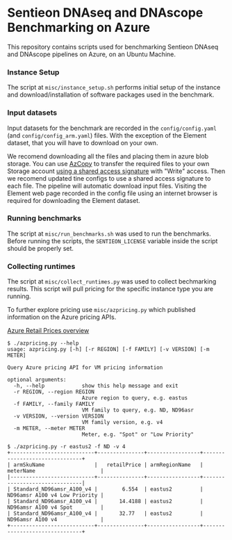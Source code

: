 # Sentieon DNAseq and DNAscope Benchmarking on Azure

This repository contains scripts used for benchmarking Sentieon DNAseq and DNAscope pipelines on Azure, on an Ubuntu Machine.

### Instance Setup

The script at `misc/instance_setup.sh` performs initial setup of the instance and download/installation of software packages used in the benchmark.

### Input datasets

Input datasets for the benchmark are recorded in the `config/config.yaml` (and `config/config_arm.yaml`) files. With the exception of the Element dataset, that you will have to download on your own.

We recomend downloading all the files and placing them in azure blob storage. You can use [AzCopy](https://docs.microsoft.com/en-us/azure/storage/common/storage-use-azcopy-blobs#copy-a-container-to-another-storage-account) to transfer the required files to your own Storage account [using a shared access signature](https://docs.microsoft.com/en-us/azure/storage/common/storage-sas-overview) with "Write" access. Then we recomend updated tine configs to use a shared access signature to each file. The pipeline will automatic download input files. Visiting the Element web page recorded in the config file using an internet browser is required for downloading the Element dataset.

### Running benchmarks

The script at `misc/run_benchmarks.sh` was used to run the benchmarks. Before running the scripts, the `SENTIEON_LICENSE` variable inside the script should be properly set.


### Collecting runtimes

The script at `misc/collect_runtimes.py` was used to collect bechmarking results. This script will pull
pricing for the specific instance type you are running.



To further explore pricing use `misc/azpricing.py` which published information on the Azure pricing APIs.


[Azure Retail Prices overview](https://learn.microsoft.com/en-us/rest/api/cost-management/retail-prices/azure-retail-prices)

```
$ ./azpricing.py --help
usage: azpricing.py [-h] [-r REGION] [-f FAMILY] [-v VERSION] [-m METER]

Query Azure pricing API for VM pricing information

optional arguments:
  -h, --help            show this help message and exit
  -r REGION, --region REGION
                        Azure region to query, e.g. eastus
  -f FAMILY, --family FAMILY
                        VM family to query, e.g. ND, ND96asr
  -v VERSION, --version VERSION
                        VM family version, e.g. v4
  -m METER, --meter METER
                        Meter, e.g. "Spot" or "Low Priority"

$ ./azpricing.py -r eastus2 -f ND -v 4
+---------------------------+---------------+-----------------+-------------------------------+
| armSkuName                |   retailPrice | armRegionName   | meterName                     |
|---------------------------+---------------+-----------------+-------------------------------|
| Standard_ND96amsr_A100_v4 |        6.554  | eastus2         | ND96amsr A100 v4 Low Priority |
| Standard_ND96amsr_A100_v4 |       14.4188 | eastus2         | ND96amsr A100 v4 Spot         |
| Standard_ND96amsr_A100_v4 |       32.77   | eastus2         | ND96amsr A100 v4              |
+---------------------------+---------------+-----------------+-------------------------------+
```


